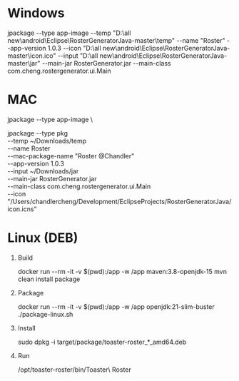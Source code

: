 
# Windows

jpackage --type app-image --temp "D:\all new\android\Eclipse\RosterGeneratorJava-master\temp" --name "Roster" --app-version 1.0.3 --icon "D:\all new\android\Eclipse\RosterGeneratorJava-master\icon.ico" --input "D:\all new\android\Eclipse\RosterGeneratorJava-master\jar" --main-jar RosterGenerator.jar --main-class com.cheng.rostergenerator.ui.Main


# MAC

jpackage --type app-image \

jpackage --type pkg \
 --temp ~/Downloads/temp \
 --name Roster \
 --mac-package-name "Roster @Chandler" \
 --app-version 1.0.3 \
 --input ~/Downloads/jar \
 --main-jar RosterGenerator.jar \
 --main-class com.cheng.rostergenerator.ui.Main \
 --icon "/Users/chandlercheng/Development/EclipseProjects/RosterGeneratorJava/icon.icns"

# Linux (DEB)

1. Build

    docker run --rm -it -v $(pwd):/app -w /app maven:3.8-openjdk-15 mvn clean install package

2. Package

    docker run --rm -it -v $(pwd):/app -w /app openjdk:21-slim-buster ./package-linux.sh

3. Install

    sudo dpkg -i target/package/toaster-roster_*_amd64.deb

4. Run

    /opt/toaster-roster/bin/Toaster\ Roster
